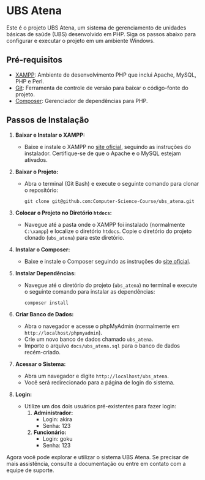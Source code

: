 # UBS Atena

Este é o projeto UBS Atena, um sistema de gerenciamento de unidades básicas de saúde (UBS) desenvolvido em PHP. Siga os passos abaixo para configurar e executar o projeto em um ambiente Windows.

## Pré-requisitos
- [XAMPP](https://www.apachefriends.org/index.html): Ambiente de desenvolvimento PHP que inclui Apache, MySQL, PHP e Perl.
- [Git](https://git-scm.com/): Ferramenta de controle de versão para baixar o código-fonte do projeto.
- [Composer](https://getcomposer.org/): Gerenciador de dependências para PHP.

## Passos de Instalação

1. **Baixar e Instalar o XAMPP:**
   - Baixe e instale o XAMPP no [site oficial](https://www.apachefriends.org/index.html), seguindo as instruções do instalador. Certifique-se de que o Apache e o MySQL estejam ativados.

2. **Baixar o Projeto:**
   - Abra o terminal (Git Bash) e execute o seguinte comando para clonar o repositório:
     ```
     git clone git@github.com:Computer-Science-Course/ubs_atena.git
     ```

3. **Colocar o Projeto no Diretório `htdocs`:**
   - Navegue até a pasta onde o XAMPP foi instalado (normalmente `C:\xampp`) e localize o diretório `htdocs`. Copie o diretório do projeto clonado (`ubs_atena`) para este diretório.

4. **Instalar o Composer:**
   - Baixe e instale o Composer seguindo as instruções do [site oficial](https://getcomposer.org/download/).

5. **Instalar Dependências:**
   - Navegue até o diretório do projeto (`ubs_atena`) no terminal e execute o seguinte comando para instalar as dependências:
     ```
     composer install
     ```

6. **Criar Banco de Dados:**
   - Abra o navegador e acesse o phpMyAdmin (normalmente em `http://localhost/phpmyadmin`).
   - Crie um novo banco de dados chamado `ubs_atena`.
   - Importe o arquivo `docs/ubs_atena.sql` para o banco de dados recém-criado.

7. **Acessar o Sistema:**
   - Abra um navegador e digite `http://localhost/ubs_atena`.
   - Você será redirecionado para a página de login do sistema.

8. **Login:**
   - Utilize um dos dois usuários pré-existentes para fazer login:
     1. **Administrador:**
        - Login: akira
        - Senha: 123
     2. **Funcionário:**
        - Login: goku
        - Senha: 123

Agora você pode explorar e utilizar o sistema UBS Atena. Se precisar de mais assistência, consulte a documentação ou entre em contato com a equipe de suporte.